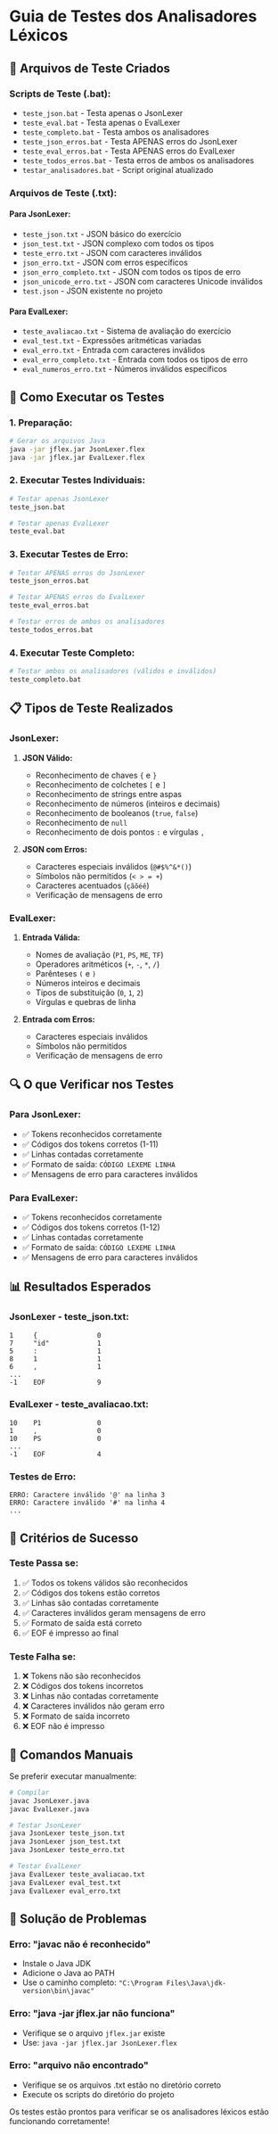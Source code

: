 # Guia de Testes dos Analisadores Léxicos

## 📁 **Arquivos de Teste Criados**

### **Scripts de Teste (.bat):**
- `teste_json.bat` - Testa apenas o JsonLexer
- `teste_eval.bat` - Testa apenas o EvalLexer
- `teste_completo.bat` - Testa ambos os analisadores
- `teste_json_erros.bat` - Testa APENAS erros do JsonLexer
- `teste_eval_erros.bat` - Testa APENAS erros do EvalLexer
- `teste_todos_erros.bat` - Testa erros de ambos os analisadores
- `testar_analisadores.bat` - Script original atualizado

### **Arquivos de Teste (.txt):**

#### **Para JsonLexer:**
- `teste_json.txt` - JSON básico do exercício
- `json_test.txt` - JSON complexo com todos os tipos
- `teste_erro.txt` - JSON com caracteres inválidos
- `json_erro.txt` - JSON com erros específicos
- `json_erro_completo.txt` - JSON com todos os tipos de erro
- `json_unicode_erro.txt` - JSON com caracteres Unicode inválidos
- `test.json` - JSON existente no projeto

#### **Para EvalLexer:**
- `teste_avaliacao.txt` - Sistema de avaliação do exercício
- `eval_test.txt` - Expressões aritméticas variadas
- `eval_erro.txt` - Entrada com caracteres inválidos
- `eval_erro_completo.txt` - Entrada com todos os tipos de erro
- `eval_numeros_erro.txt` - Números inválidos específicos

## 🚀 **Como Executar os Testes**

### **1. Preparação:**
```bash
# Gerar os arquivos Java
java -jar jflex.jar JsonLexer.flex
java -jar jflex.jar EvalLexer.flex
```

### **2. Executar Testes Individuais:**
```bash
# Testar apenas JsonLexer
teste_json.bat

# Testar apenas EvalLexer
teste_eval.bat
```

### **3. Executar Testes de Erro:**
```bash
# Testar APENAS erros do JsonLexer
teste_json_erros.bat

# Testar APENAS erros do EvalLexer
teste_eval_erros.bat

# Testar erros de ambos os analisadores
teste_todos_erros.bat
```

### **4. Executar Teste Completo:**
```bash
# Testar ambos os analisadores (válidos e inválidos)
teste_completo.bat
```

## 📋 **Tipos de Teste Realizados**

### **JsonLexer:**
1. **JSON Válido:**
   - Reconhecimento de chaves `{` e `}`
   - Reconhecimento de colchetes `[` e `]`
   - Reconhecimento de strings entre aspas
   - Reconhecimento de números (inteiros e decimais)
   - Reconhecimento de booleanos (`true`, `false`)
   - Reconhecimento de `null`
   - Reconhecimento de dois pontos `:` e vírgulas `,`

2. **JSON com Erros:**
   - Caracteres especiais inválidos (`@#$%^&*()`)
   - Símbolos não permitidos (`< > = +`)
   - Caracteres acentuados (`çãõéê`)
   - Verificação de mensagens de erro

### **EvalLexer:**
1. **Entrada Válida:**
   - Nomes de avaliação (`P1`, `PS`, `ME`, `TF`)
   - Operadores aritméticos (`+`, `-`, `*`, `/`)
   - Parênteses `(` e `)`
   - Números inteiros e decimais
   - Tipos de substituição (`0`, `1`, `2`)
   - Vírgulas e quebras de linha

2. **Entrada com Erros:**
   - Caracteres especiais inválidos
   - Símbolos não permitidos
   - Verificação de mensagens de erro

## 🔍 **O que Verificar nos Testes**

### **Para JsonLexer:**
- ✅ Tokens reconhecidos corretamente
- ✅ Códigos dos tokens corretos (1-11)
- ✅ Linhas contadas corretamente
- ✅ Formato de saída: `CÓDIGO LEXEME LINHA`
- ✅ Mensagens de erro para caracteres inválidos

### **Para EvalLexer:**
- ✅ Tokens reconhecidos corretamente
- ✅ Códigos dos tokens corretos (1-12)
- ✅ Linhas contadas corretamente
- ✅ Formato de saída: `CÓDIGO LEXEME LINHA`
- ✅ Mensagens de erro para caracteres inválidos

## 📊 **Resultados Esperados**

### **JsonLexer - teste_json.txt:**
```
1     {               0
7     "id"            1
5     :               1
8     1               1
6     ,               1
...
-1    EOF             9
```

### **EvalLexer - teste_avaliacao.txt:**
```
10    P1              0
1     ,               0
10    PS              0
...
-1    EOF             4
```

### **Testes de Erro:**
```
ERRO: Caractere inválido '@' na linha 3
ERRO: Caractere inválido '#' na linha 4
...
```

## 🎯 **Critérios de Sucesso**

### **Teste Passa se:**
1. ✅ Todos os tokens válidos são reconhecidos
2. ✅ Códigos dos tokens estão corretos
3. ✅ Linhas são contadas corretamente
4. ✅ Caracteres inválidos geram mensagens de erro
5. ✅ Formato de saída está correto
6. ✅ EOF é impresso ao final

### **Teste Falha se:**
1. ❌ Tokens não são reconhecidos
2. ❌ Códigos dos tokens incorretos
3. ❌ Linhas não contadas corretamente
4. ❌ Caracteres inválidos não geram erro
5. ❌ Formato de saída incorreto
6. ❌ EOF não é impresso

## 📝 **Comandos Manuais**

Se preferir executar manualmente:

```bash
# Compilar
javac JsonLexer.java
javac EvalLexer.java

# Testar JsonLexer
java JsonLexer teste_json.txt
java JsonLexer json_test.txt
java JsonLexer teste_erro.txt

# Testar EvalLexer
java EvalLexer teste_avaliacao.txt
java EvalLexer eval_test.txt
java EvalLexer eval_erro.txt
```

## 🔧 **Solução de Problemas**

### **Erro: "javac não é reconhecido"**
- Instale o Java JDK
- Adicione o Java ao PATH
- Use o caminho completo: `"C:\Program Files\Java\jdk-version\bin\javac"`

### **Erro: "java -jar jflex.jar não funciona"**
- Verifique se o arquivo `jflex.jar` existe
- Use: `java -jar jflex.jar JsonLexer.flex`

### **Erro: "arquivo não encontrado"**
- Verifique se os arquivos .txt estão no diretório correto
- Execute os scripts do diretório do projeto

Os testes estão prontos para verificar se os analisadores léxicos estão funcionando corretamente!
